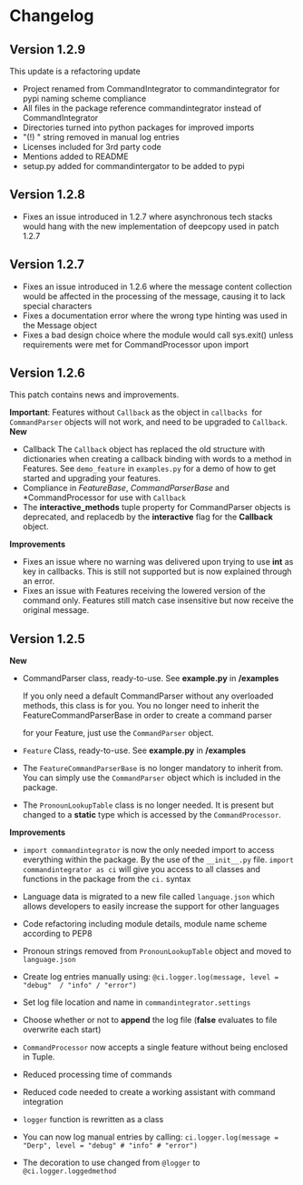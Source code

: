 
# Changelog

## Version 1.2.9
This update is a refactoring update

* Project renamed from CommandIntegrator to commandintegrator for pypi naming scheme compliance
* All files in the package reference commandintegrator instead of CommandIntegrator
* Directories turned into python packages for improved imports
* "(!) " string removed in manual log entries
* Licenses included for 3rd party code
* Mentions added to README
* setup.py added for commandintergator to be added to pypi

##  Version 1.2.8

* Fixes an issue introduced in 1.2.7 where asynchronous tech stacks would hang with the new implementation of deepcopy used in patch 1.2.7

##  Version 1.2.7

* Fixes an issue introduced in 1.2.6 where the message content collection would be affected in the processing of the message, causing it to lack special characters
* Fixes a documentation error where the wrong type hinting was used in the Message object
* Fixes a bad design choice where the module would call sys.exit() unless requirements were met for CommandProcessor upon import


##  Version 1.2.6

This patch contains news and improvements.

**Important**: Features without `Callback` as the object in `callbacks `for `CommandParser` objects will not work, and need to be upgraded to `Callback`.
**New**
* Callback 
The `Callback` object has replaced the old structure with dictionaries when creating a callback binding with words to a method in Features. See `demo_feature` in `examples.py` for a demo of how to get started and upgrading your features.
* Compliance in *FeatureBase*, *CommandParserBase* and *CommandProcessor for use with `Callback`
* The **interactive_methods** tuple property for CommandParser objects is deprecated, and replacedb by the **interactive** flag for the **Callback** object.

**Improvements**
* Fixes an issue where no warning was delivered upon trying to use **int** as key in callbacks. This is still not supported but is now explained through an error.
* Fixes an issue with Features receiving the lowered version of the command only. Features still match case insensitive but now receive the original message.

##  Version 1.2.5

**New**

* CommandParser class, ready-to-use. See **example.py** in **/examples** 

  If you only need a default CommandParser without any overloaded methods, this class is for you.
  You no longer need to inherit the FeatureCommandParserBase in order to create a command parser

  for your Feature, just use the `CommandParser` object.
  
* `Feature` Class, ready-to-use. See **example.py** in **/examples** 

* The `FeatureCommandParserBase` is no longer mandatory to inherit from. You can simply use the `CommandParser` object which is included in the package.
  
* The `PronounLookupTable` class is no longer needed. It is present but changed to a **static** type which is accessed by the `CommandProcessor`.
  

**Improvements**

* `import commandintegrator` is now the only needed import to access everything within the package. By the use of the `__init__.py` file. `import commandintegrator as ci` will give you access to all classes and functions in the package from the `ci.` syntax


* Language data is migrated to a new file called `language.json` which allows developers to easily increase the support for other languages
* Code refactoring including module details, module name scheme according to PEP8
* Pronoun strings removed from `PronounLookupTable` object and moved to `language.json` 
*  Create log entries manually using:
   `@ci.logger.log(message, level = "debug"  / "info" / "error")`
* Set log file location and name in `commandintegrator.settings`
  
* Choose whether or not to **append** the log file (**false** evaluates to file overwrite each start)
* `CommandProcessor` now accepts a single feature without being enclosed in Tuple.
* Reduced processing time of commands
* Reduced code needed to create a working assistant with command integration 
* `logger` function is rewritten as a class
* You can now log manual entries by calling:
   `ci.logger.log(message = "Derp", level = "debug" # "info" # "error")`
* The decoration to use changed from `@logger` to `@ci.logger.loggedmethod`
